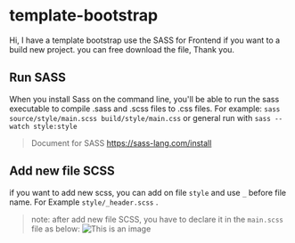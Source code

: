 # template-bootstrap
Hi, I have a template bootstrap use the SASS for Frontend if you want to a build new project. you can free download the file, Thank you.

## Run SASS
When you install Sass on the command line, you'll be able to run the sass executable to compile .sass and .scss files to .css files. For example:
`sass source/style/main.scss build/style/main.css` or general run with `sass --watch style:style`
> Document for SASS https://sass-lang.com/install

## Add new file SCSS
if you want to add new scss, you can add on file `style` and use `_` before file name. For Example `style/_header.scss` .
> note: after add new file SCSS, you have to declare it in the `main.scss` file as below:
![This is an image](https://i.ibb.co/pnLg7M8/Screenshot-2022-01-10-093727.png)
